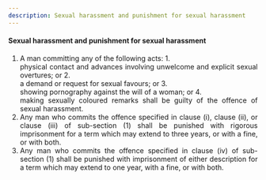```yaml
---
description: Sexual harassment and punishment for sexual harassment
---
```


#### Sexual harassment and punishment for sexual harassment

1. <div style="text-align: justify"> A man committing any of the following acts:
    1. <div style="text-align: justify"> physical contact and advances involving unwelcome and explicit sexual overtures; or
    2. <div style="text-align: justify"> a demand or request for sexual favours; or
    3. <div style="text-align: justify"> showing pornography against the will of a woman; or
    4. <div style="text-align: justify"> making sexually coloured remarks shall be guilty of the offence of sexual harassment.
2. <div style="text-align: justify"> Any man who commits the offence specified in clause (i), clause (ii), or clause (iii) of sub-section (1) shall be punished with rigorous imprisonment for a term which may extend to three years, or with a fine, or with both.
3. <div style="text-align: justify"> Any man who commits the offence specified in clause (iv) of sub-section (1) shall be punished with imprisonment of either description for a term which may extend to one year, with a fine, or with both.
